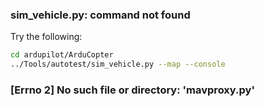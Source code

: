 ### sim_vehicle.py: command not found

Try the following:
```bash
cd ardupilot/ArduCopter
../Tools/autotest/sim_vehicle.py --map --console
```

### [Errno 2] No such file or directory: 'mavproxy.py'
